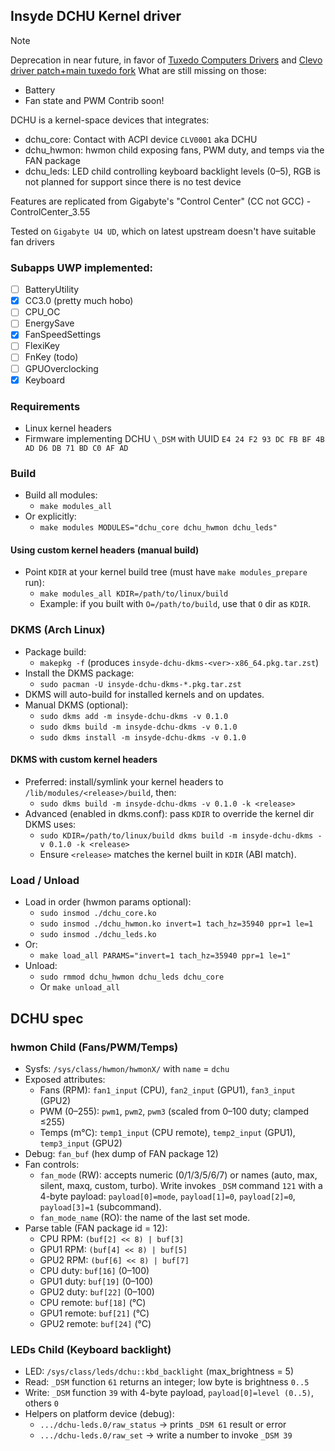 ## Insyde DCHU Kernel driver

> [!NOTE]
> Deprecation in near future, in favor of [Tuxedo Computers Drivers](https://github.com/tuxedocomputers/tuxedo-drivers) and [Clevo driver patch+main tuxedo fork](https://github.com/nick42d/clevo-drivers?tab=readme-ov-file)
> What are still missing on those:
> - Battery
> - Fan state and PWM
> Contrib soon!

DCHU is a kernel-space devices that integrates:
- dchu\_core: Contact with ACPI device `CLV0001` aka DCHU
- dchu\_hwmon: hwmon child exposing fans, PWM duty, and temps via the FAN package
- dchu\_leds: LED child controlling keyboard backlight levels (0–5), RGB is not planned for support since there is no test device

Features are replicated from Gigabyte's "Control Center" (CC not GCC) - ControlCenter\_3.55

Tested on `Gigabyte U4 UD`, which on latest upstream doesn't have suitable fan drivers 

### Subapps UWP implemented:

- [ ] BatteryUtility
- [x] CC3.0 (pretty much hobo)
- [ ] CPU\_OC
- [ ] EnergySave
- [x] FanSpeedSettings
- [ ] FlexiKey
- [ ] FnKey (todo)
- [ ] GPUOverclocking
- [x] Keyboard

### Requirements
- Linux kernel headers
- Firmware implementing DCHU `\_DSM` with UUID `E4 24 F2 93 DC FB BF 4B AD D6 DB 71 BD C0 AF AD`

### Build
- Build all modules:
  - `make modules_all`
- Or explicitly:
  - `make modules MODULES="dchu_core dchu_hwmon dchu_leds"`

#### Using custom kernel headers (manual build)
- Point `KDIR` at your kernel build tree (must have `make modules_prepare` run):
  - `make modules_all KDIR=/path/to/linux/build`
  - Example: if you built with `O=/path/to/build`, use that `O` dir as `KDIR`.

### DKMS (Arch Linux)
- Package build:
  - `makepkg -f` (produces `insyde-dchu-dkms-<ver>-x86_64.pkg.tar.zst`)
- Install the DKMS package:
  - `sudo pacman -U insyde-dchu-dkms-*.pkg.tar.zst`
- DKMS will auto-build for installed kernels and on updates.
- Manual DKMS (optional):
  - `sudo dkms add -m insyde-dchu-dkms -v 0.1.0`
  - `sudo dkms build -m insyde-dchu-dkms -v 0.1.0`
  - `sudo dkms install -m insyde-dchu-dkms -v 0.1.0`

#### DKMS with custom kernel headers
- Preferred: install/symlink your kernel headers to `/lib/modules/<release>/build`, then:
  - `sudo dkms build -m insyde-dchu-dkms -v 0.1.0 -k <release>`
- Advanced (enabled in dkms.conf): pass `KDIR` to override the kernel dir DKMS uses:
  - `sudo KDIR=/path/to/linux/build dkms build -m insyde-dchu-dkms -v 0.1.0 -k <release>`
  - Ensure `<release>` matches the kernel built in `KDIR` (ABI match).

### Load / Unload
- Load in order (hwmon params optional):
  - `sudo insmod ./dchu_core.ko`
  - `sudo insmod ./dchu_hwmon.ko invert=1 tach_hz=35940 ppr=1 le=1`
  - `sudo insmod ./dchu_leds.ko`
- Or:
  - `make load_all PARAMS="invert=1 tach_hz=35940 ppr=1 le=1"`
- Unload:
  - `sudo rmmod dchu_hwmon dchu_leds dchu_core`
  - Or `make unload_all`

## DCHU spec

### hwmon Child (Fans/PWM/Temps)
- Sysfs: `/sys/class/hwmon/hwmonX/` with `name` = `dchu`
- Exposed attributes:
  - Fans (RPM): `fan1_input` (CPU), `fan2_input` (GPU1), `fan3_input` (GPU2)
  - PWM (0–255): `pwm1`, `pwm2`, `pwm3` (scaled from 0–100 duty; clamped ≤255)
  - Temps (m°C): `temp1_input` (CPU remote), `temp2_input` (GPU1), `temp3_input` (GPU2)
- Debug: `fan_buf` (hex dump of FAN package 12)
- Fan controls:
  - `fan_mode` (RW): accepts numeric (0/1/3/5/6/7) or names (auto, max, silent, maxq, custom, turbo). Write invokes `_DSM` command `121` with a 4-byte payload: `payload[0]=mode`, `payload[1]=0`, `payload[2]=0`, `payload[3]=1` (subcommand).
  - `fan_mode_name` (RO): the name of the last set mode.
- Parse table (FAN package id = 12):
  - CPU RPM: `(buf[2] << 8) | buf[3]`
  - GPU1 RPM: `(buf[4] << 8) | buf[5]`
  - GPU2 RPM: `(buf[6] << 8) | buf[7]`
  - CPU duty: `buf[16]` (0–100)
  - GPU1 duty: `buf[19]` (0–100)
  - GPU2 duty: `buf[22]` (0–100)
  - CPU remote: `buf[18]` (°C)
  - GPU1 remote: `buf[21]` (°C)
  - GPU2 remote: `buf[24]` (°C)

### LEDs Child (Keyboard backlight)
- LED: `/sys/class/leds/dchu::kbd_backlight` (max\_brightness = 5)
- Read: `_DSM` function `61` returns an integer; low byte is brightness `0..5`
- Write: `_DSM` function `39` with 4-byte payload, `payload[0]=level (0..5)`, others `0`
- Helpers on platform device (debug):
  - `.../dchu-leds.0/raw_status` → prints `_DSM 61` result or error
  - `.../dchu-leds.0/raw_set` → write a number to invoke `_DSM 39`
